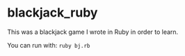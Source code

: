 # blackjack_ruby

This was a blackjack game I wrote in Ruby in order to learn.

You can run with:
`ruby bj.rb`
